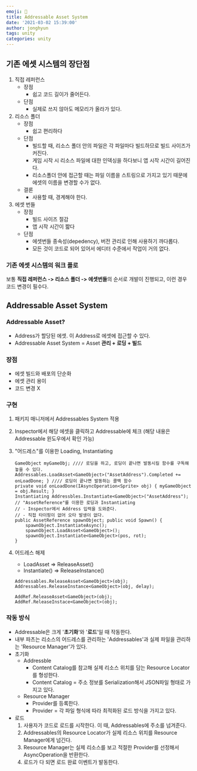 ```yaml
---
emoji: 🏣
title: Addressable Asset System
date: '2021-03-02 15:39:00'
author: jonghyun
tags: unity
categories: unity
---
```

## 기존 에셋 시스템의 장단점

1.  직접 레퍼런스
    -   장점
        -   쉽고 코드 길이가 줄어든다.
    -   단점
        -   실제로 쓰지 않아도 메모리가 올라가 있다.
2.  리소스 폴더
    -   장점
        -   쉽고 편리하다
    -   단점
        -   빌드할 때, 리소스 폴더 안의 파일은 각 파일마다 빌드하므로 빌드 사이즈가 커진다.
        -   게임 시작 시 리소스 파일에 대한 인덱싱을 하다보니 앱 시작 시간이 길어진다.
        -   리소스폴더 안에 접근할 때는 파일 이름을 스트링으로 가지고 있기 때문에 에셋의 이름을 변경할 수가 없다.
    -   결론
        -   사용할 때, 경계해야 한다.
3.  에셋 번들
    -   장점
        -   빌드 사이즈 절감
        -   앱 시작 시간이 짧다
    -   단점
        -   에셋번들 종속성(depedency), 버전 관리로 인해 사용하기 까다롭다.
        -   모든 것이 코드로 되어 있어서 에디터 수준에서 작업이 거의 없다.

### 기존 에셋 시스템의 워크 플로

보통 **직접 레퍼런스 -> 리소스 폴더 -> 에셋번들**의 순서로 개발이 진행되고, 이런 경우 코드 변경이 필수다.

## Addressable Asset System

### Addressable Asset?

-   Address가 할당된 에셋. 이 Address로 에셋에 접근할 수 있다.
-   Addressable Asset System = Asset **관리 + 로딩 + 빌드**

### 장점

-   에셋 빌드와 배포의 단순화
-   에셋 관리 용이
-   코드 변경 X

### 구현

1.  패키지 매니저에서 Addressables System 적용
2.  Inspector에서 해당 에셋을 클릭하고 Addressable에 체크 (해당 내용은 Addressable 윈도우에서 확인 가능)
3.  "어드레스"를 이용한 Loading, Instantiating
	
	``` 
	GameObject myGameObj; //// 로딩을 하고, 로딩이 끝나면 발동시킬 함수를 구독해놓을 수 있다.
	Addressables.LoadAsset<GameObject>("AssetAddress").Completed += onLoadDone; } //// 로딩이 끝나면 발동하는 콜백 함수
	private void onLoadDone(IAsyncOperation<Sprite> obj) { myGameObject = obj.Result; }
	Instantiating Addressbles.Instantiate<GameObject>("AssetAddress"); // "AssetReference"를 이용한 로딩과 Instantiating 
	// - Inspector에서 Address 입력을 도와준다.
	// - 직접 타이핑이 없어 오타 발생이 없다.
	public AssetReference spawnObject; public void Spawn() {
		spawnObject.InstantiateAsync();
		spawnObject.LoadAsset<GameObject>();
		spawnObject.Instantiate<GameObject>(pos, rot);
	}
	```

5.  어드레스 해제

    -   LoadAsset => ReleaseAsset()
    -   Instantiate() => ReleaseInstance()

    ```
    Addressables.ReleaseAsset<GameObject>(obj);
    Addressables.ReleaseInstance<GameObject>(obj, delay);

    AddRef.ReleaseAsset<GameObject>(obj);
    AddRef.ReleaseInstace<GameObject>(obj);
    ```


### 작동 방식

-   Addressable은 크게 '**초기화**'와 '**로드**'일 때 작동한다.
-   내부 파츠는 리소스의 어드레스를 관리하는 'Addressables'과 실제 파일을 관리하는 'Resource Manager'가 있다.
-   초기화
    -   Addressble
        -   Content Catalog를 참고해 실제 리소스 위치를 담는 Resource Locator를 형성한다.
        -   Content Catalog = 주소 정보를 Serialization해서 JSON파일 형태로 가지고 있다.
    -   Resource Manager
        -   Provider를 등록한다.
        -   Provider = 각 파일 형식에 따라 최적화된 로드 방식을 가지고 있다.
-   로드
    1.  사용자가 코드로 로드를 시작한다. 이 때, Addressables에 주소를 넘겨준다.
    2.  Addressables의 Resource Locator가 실제 리소스 위치를 Resource Manager에게 넘긴다.
    3.  Resource Manager는 실제 리소스를 보고 적절한 Provider를 선정해서 AsyncOperation을 반환한다.
    4.  로드가 다 되면 로드 완료 이벤트가 발동한다.
